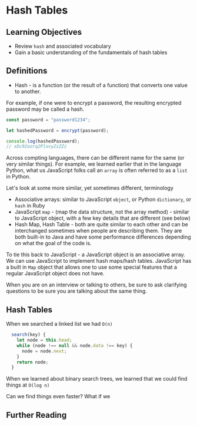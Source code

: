 # Hash Tables

## Learning Objectives

- Review `hash` and associated vocabulary
- Gain a basic understanding of the fundamentals of hash tables

## Definitions

- Hash - is a function (or the result of a function) that converts one value to another.

For example, if one were to encrypt a password, the resulting encrypted password may be called a hash.

```js
const password = "password1234";

let hashedPassword = encrypt(password);

console.log(hashedPassword);
// xDc92oorq2PlovyZzZZz
```

Across compting languages, there can be different name for the same (or very similar things). For example, we learned earlier that in the language Python, what us JavaScript folks call an `array` is often referred to as a `list` in Python.

Let's look at some more similar, yet sometimes different, terminology

- Associative arrays: similar to JavaScript `object`, or Python `dictionary`, or `hash` in Ruby
- JavaScript `map` - (map the data structure, not the array method) - similar to JavaScript object, with a few key details that are different (see below)
- Hash Map, Hash Table - both are quite similar to each other and can be interchanged sometimes when people are describing them. They are both built-in to Java and have some performance differences depending on what the goal of the code is.

To tie this back to JavaScript - a JavaScript object is an associative array. We can use JavaScript to implement hash maps/hash tables. JavaScript has a built in `Map` object that allows one to use some special features that a regular JavaScript object does not have.

When you are on an interview or talking to others, be sure to ask clarifying questions to be sure you are talking about the same thing.

## Hash Tables

When we searched a linked list we had `O(n)`

```js
  search(key) {
    let node = this.head;
    while (node !== null && node.data !== key) {
      node = node.next;
    }
    return node;
  }
```

When we learned about binary search trees, we learned that we could find things at `O(log n)`

Can we find things even faster? What if we

## Further Reading
